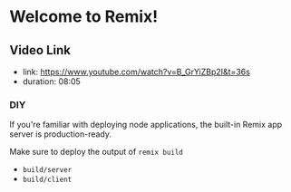 # Welcome to Remix!

## Video Link

- link: https://www.youtube.com/watch?v=B_GrYiZBp2I&t=36s
- duration: 08:05

### DIY

If you're familiar with deploying node applications, the built-in Remix app server is production-ready.

Make sure to deploy the output of `remix build`

- `build/server`
- `build/client`
